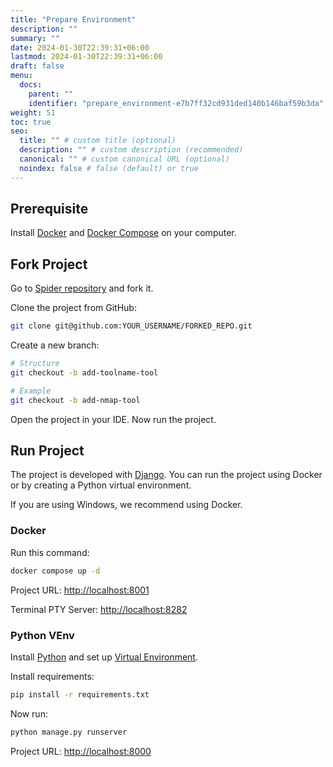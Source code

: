 ```yaml
---
title: "Prepare Environment"
description: ""
summary: ""
date: 2024-01-30T22:39:31+06:00
lastmod: 2024-01-30T22:39:31+06:00
draft: false
menu:
  docs:
    parent: ""
    identifier: "prepare_environment-e7b7ff32cd931ded140b146baf59b3da"
weight: 51
toc: true
seo:
  title: "" # custom title (optional)
  description: "" # custom description (recommended)
  canonical: "" # custom canonical URL (optional)
  noindex: false # false (default) or true
---
```


## Prerequisite

Install [Docker](https://docs.docker.com/get-docker/) and [Docker Compose](https://docs.docker.com/compose/install/) on your computer.

## Fork Project

Go to [Spider repository](https://github.com/anyxel/spider) and fork it.

Clone the project from GitHub:

```bash
git clone git@github.com:YOUR_USERNAME/FORKED_REPO.git
```

Create a new branch:

```bash
# Structure
git checkout -b add-toolname-tool

# Example
git checkout -b add-nmap-tool
```

Open the project in your IDE. Now run the project.

## Run Project

The project is developed with [Django](https://www.djangoproject.com/). You can run the project using Docker or by creating a Python virtual environment.

If you are using Windows, we recommend using Docker.

### Docker

Run this command:

```bash
docker compose up -d
```

Project URL: [http://localhost:8001](http://localhost:8001)

Terminal PTY Server: [http://localhost:8282](http://localhost:8282)

### Python VEnv

Install [Python](https://www.python.org/) and set up [Virtual Environment](https://www.freecodecamp.org/news/how-to-setup-virtual-environments-in-python/).

Install requirements:

```bash
pip install -r requirements.txt
```

Now run:

```bash
python manage.py runserver
```

Project URL: [http://localhost:8000](http://localhost:8000)
